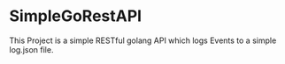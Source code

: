 # SimpleGoRestAPI

This Project is a simple RESTful golang API which logs Events to a simple log.json file.
